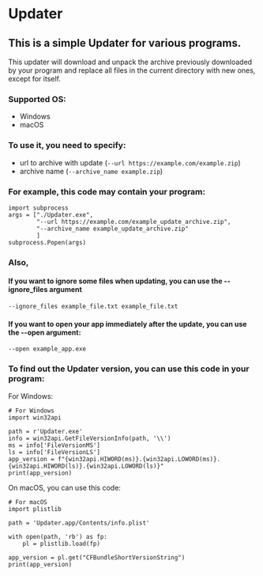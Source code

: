# Updater
## This is a simple Updater for various programs.
This updater will download and unpack the archive previously downloaded by your program and replace all files in the current directory with new ones, except for itself.

### Supported OS:
- Windows
- macOS

### To use it, you need to specify:
- url to archive with update (`--url https://example.com/example.zip`)
- archive name (`--archive_name example.zip`)

### For example, this code may contain your program:
```
import subprocess
args = ["./Updater.exe",
        "--url https://example.com/example_update_archive.zip",
        "--archive_name example_update_archive.zip"
        ]
subprocess.Popen(args)
```

### Also,
#### If you want to ignore some files when updating, you can use the --ignore_files argument
```
--ignore_files example_file.txt example_file.txt
```
#### If you want to open your app immediately after the update, you can use the --open argument:
```
--open example_app.exe
```

### To find out the Updater version, you can use this code in your program:
For Windows:
```
# For Windows
import win32api

path = r'Updater.exe'
info = win32api.GetFileVersionInfo(path, '\\')
ms = info['FileVersionMS']
ls = info['FileVersionLS']
app_version = f"{win32api.HIWORD(ms)}.{win32api.LOWORD(ms)}.{win32api.HIWORD(ls)}.{win32api.LOWORD(ls)}"
print(app_version)
```

On macOS, you can use this code:
```
# For macOS
import plistlib

path = 'Updater.app/Contents/info.plist'

with open(path, 'rb') as fp:
    pl = plistlib.load(fp)

app_version = pl.get("CFBundleShortVersionString")
print(app_version)
```